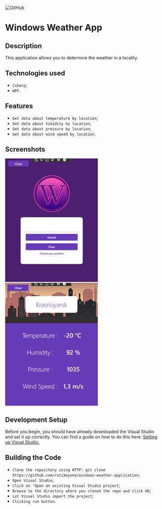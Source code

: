 ![GitHub](https://img.shields.io/github/license/IgorVolochay/Face-recognition?style=flat-square&color=blue) &nbsp;
# Windows Weather App

## Description
This application allows you to determine the weather in a locality.

## Technologies used
* `Csharp`;
* `WPF`.

## Features
* `Get data about temperature by location`;
* `Get data about himidity by location`;
* `Get data about pressure by location`;
* `Get data about wind speed by location`.

## Screenshots

<p align="start">
  <img src="https://github.com/RuTiKeyOne/WeatherApplication/blob/master/doc/Screenshots/1.PNG" width="300"/>
  <img src="https://github.com/RuTiKeyOne/WeatherApplication/blob/master/doc/Screenshots/2.PNG" width="300"/>
</p>

## Development Setup

Before you begin, you should have already downloaded the Visual Studio and set it up correctly. You can find a guide on how to do this here: [Setting up Visual Studio.](https://docs.microsoft.com/en-us/visualstudio/install/install-visual-studio?view=vs-2022)

## Building the Code

* `Clone the repository using HTTP: git clone https://github.com/rutikeyone/windows-weather-application`;
* `Open Visual Studio`;
* `Click on 'Open an existing Visual Studio project`;
* `Browse to the directory where you cloned the repo and click OK`;
* `Let Visual Studio import the project`;
* `Clicking run button`.
